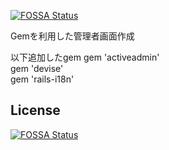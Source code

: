 [![FOSSA Status](https://app.fossa.io/api/projects/git%2Bgithub.com%2Fdyna-dot%2Fadmin_sample.svg?type=shield)](https://app.fossa.io/projects/git%2Bgithub.com%2Fdyna-dot%2Fadmin_sample?ref=badge_shield)

Gemを利用した管理者画面作成
<p>以下追加したgem
gem 'activeadmin'<br>
gem 'devise'<br>
gem 'rails-i18n'</p>


## License
[![FOSSA Status](https://app.fossa.io/api/projects/git%2Bgithub.com%2Fdyna-dot%2Fadmin_sample.svg?type=large)](https://app.fossa.io/projects/git%2Bgithub.com%2Fdyna-dot%2Fadmin_sample?ref=badge_large)